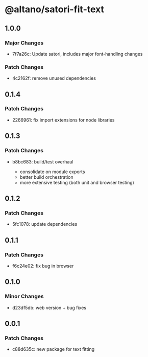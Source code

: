 # @altano/satori-fit-text

## 1.0.0

### Major Changes

- 7f7a26c: Update satori, includes major font-handling changes

### Patch Changes

- 4c2162f: remove unused dependencies

## 0.1.4

### Patch Changes

- 2266961: fix import extensions for node libraries

## 0.1.3

### Patch Changes

- b8bc683: build/test overhaul

  - consolidate on module exports
  - better build orchestration
  - more extensive testing (both unit and browser testing)

## 0.1.2

### Patch Changes

- 5fc1078: update dependencies

## 0.1.1

### Patch Changes

- f6c24e02: fix bug in browser

## 0.1.0

### Minor Changes

- d23df5db: web version + bug fixes

## 0.0.1

### Patch Changes

- c88d635c: new package for text fitting
